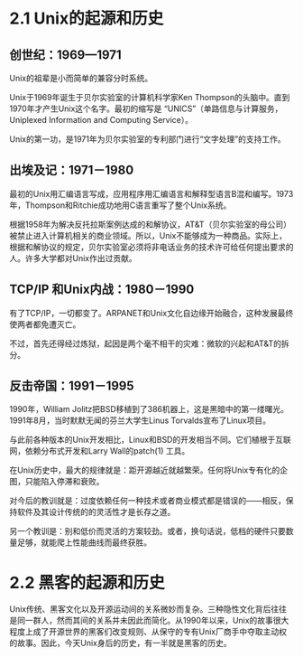 # 2.1 Unix的起源和历史

## 创世纪：1969—1971

Unix的祖辈是小而简单的兼容分时系统。

Unix于1969年诞生于贝尔实验室的计算机科学家Ken Thompson的头脑中。直到1970年才产生Unix这个名字。最初的缩写是 “UNICS”（单路信息与计算服务，Uniplexed Information and Computing Service）。

Unix的第一功，是1971年为贝尔实验室的专利部门进行“文字处理”的支持工作。

## 出埃及记：1971－1980

最初的Unix用汇编语言写成，应用程序用汇编语言和解释型语言B混和编写。1973年，Thompson和Ritchie成功地用C语言重写了整个Unix系统。

根据1958年为解决反托拉斯案例达成的和解协议，AT&T（贝尔实验室的母公司）被禁止进入计算机相关的商业领域。所以，Unix不能够成为一种商品。实际上，根据和解协议的规定，贝尔实验室必须将非电话业务的技术许可给任何提出要求的人。许多大学都对Unix作出过贡献。

## TCP/IP 和Unix内战：1980－1990

有了TCP/IP，一切都变了。ARPANET和Unix文化自边缘开始融合，这种发展最终使两者都免遭灭亡。

不过，首先还得经过炼狱，起因是两个毫不相干的灾难：微软的兴起和AT&T的拆分。

## 反击帝国：1991－1995

1990年，William Jolitz把BSD移植到了386机器上，这是黑暗中的第一缕曙光。1991年8月，当时默默无闻的芬兰大学生Linus Torvalds宣布了Linux项目。

与此前各种版本的Unix开发相比，Linux和BSD的开发相当不同。它们植根于互联网，依赖分布式开发和Larry Wall的patch(1) 工具。

在Unix历史中，最大的规律就是：距开源越近就越繁荣。任何将Unix专有化的企图，只能陷入停滞和衰败。

对今后的教训就是：过度依赖任何一种技术或者商业模式都是错误的——相反，保持软件及其设计传统的的灵活性才是长存之道。

另一个教训是：别和低价而灵活的方案较劲。或者，换句话说，低档的硬件只要数量足够，就能爬上性能曲线而最终获胜。

# 2.2 黑客的起源和历史

Unix传统、黑客文化以及开源运动间的关系微妙而复杂。三种隐性文化背后往往是同一群人，然而其间的关系并未因此而简化。从1990年以来，Unix的故事很大程度上成了开源世界的黑客们改变规则、从保守的专有Unix厂商手中夺取主动权的故事。因此，今天Unix身后的历史，有一半就是黑客的历史。
